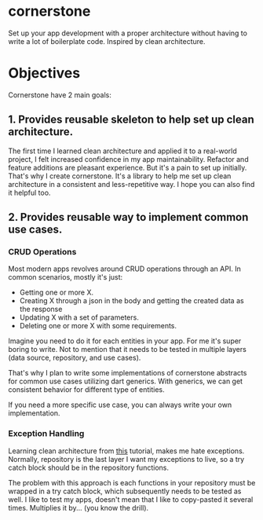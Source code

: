 # cornerstone

Set up your app development with a proper architecture without having to write a lot of boilerplate code. Inspired by clean architecture.

# Objectives

Cornerstone have 2 main goals:

## 1. Provides reusable skeleton to help set up clean architecture.

The first time I learned clean architecture and applied it to a real-world project, I felt increased confidence in my app maintainability. Refactor and feature additions are pleasant experience. But it's a pain to set up initially. That's why I create cornerstone. It's a library to help me set up clean architecture in a consistent and less-repetitive way. I hope you can also find it helpful too.

## 2. Provides reusable way to implement common use cases.

### CRUD Operations

Most modern apps revolves around CRUD operations through an API. In common scenarios, mostly it's just:
- Getting one or more X.
- Creating X through a json in the body and getting the created data as the response
- Updating X with a set of parameters.
- Deleting one or more X with some requirements.

Imagine you need to do it for each entities in your app. For me it's super boring to write. Not to mention that it needs to be tested in multiple layers (data source, repository, and use cases).

That's why I plan to write some implementations of cornerstone abstracts for common use cases utilizing dart generics. With generics, we can get consistent behavior for different type of entities.

If you need a more specific use case, you can always write your own implementation.

### Exception Handling

Learning clean architecture from [this](https://resocoder.com/category/tutorials/flutter/tdd-clean-architecture/) tutorial, makes me hate exceptions. Normally, repository is the last layer I want my exceptions to live, so a try catch block should be in the repository functions.

The problem with this approach is each functions in your repository must be wrapped in a try catch block, which subsequently needs to be tested as well. I like to test my apps, doesn't mean that I like to copy-pasted it several times. Multiplies it by... (you know the drill).
